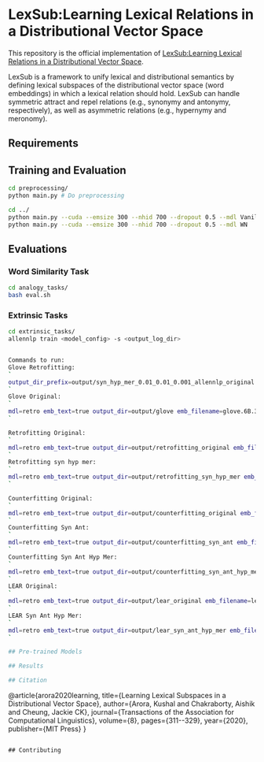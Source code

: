 # LexSub:Learning Lexical Relations in a Distributional Vector Space

This repository is the official implementation of [LexSub:Learning Lexical Relations in a Distributional Vector Space](https://www.mitpressjournals.org/doi/full/10.1162/tacl_a_00316).


LexSub is a framework to unify lexical and distributional semantics by defining lexical subspaces of the distributional vector space (word embeddings) in which a lexical relation should hold. LexSub can handle symmetric attract and repel relations (e.g., synonymy and antonymy, respectively), as well as asymmetric relations (e.g., hypernymy and meronomy).


## Requirements

## Training and Evaluation


```bash
cd preprocessing/
python main.py # Do preprocessing

cd ../
python main.py --cuda --emsize 300 --nhid 700 --dropout 0.5 --mdl Vanilla        #  Train Vanilla LM
python main.py --cuda --emsize 300 --nhid 700 --dropout 0.5 --mdl WN        #  Train Augmented LM
```

## Evaluations
### Word Similarity Task
```bash
cd analogy_tasks/
bash eval.sh
```

### Extrinsic Tasks

```bash
cd extrinsic_tasks/
allennlp train <model_config> -s <output_log_dir>


Commands to run:
Glove Retrofitting: 
`
output_dir_prefix=output/syn_hyp_mer_0.01_0.01_0.001_allennlp_original epoch=100 synr=0.01 hypr=0.01 merr=0.001 syn=true hyp=true mer=true syn_ratio=${synr} hyp_ratio=${hypr} mer_ratio=${merr} data=glove mdl=retro n_margin=0.5 neg_wn_ratio=10 lr=0.5 ./scripts/run_once.sh 
`
Glove Original:
`
mdl=retro emb_text=true output_dir=output/glove emb_filename=glove.6B.300d step=2 ./scripts/run_once.sh
`

Retrofitting Original:
`
mdl=retro emb_text=true output_dir=output/retrofitting_original emb_filename=retrofitting_wordnet+_glove.6B.300d step=2 ./scripts/run_once.sh
`
Retrofitting syn hyp mer:
`
mdl=retro emb_text=true output_dir=output/retrofitting_syn_hyp_mer emb_filename=retrofitting_syn_hyp_mer_glove.6B.300d step=2 ./scripts/run_once.sh
`

Counterfitting Original:
`
mdl=retro emb_text=true output_dir=output/counterfitting_original emb_filename=counterfitting_original_glove.6B.300d step=2 ./scripts/run_once.sh
`
Counterfitting Syn Ant:
`
mdl=retro emb_text=true output_dir=output/counterfitting_syn_ant emb_filename=counterfitting_syn_ant_glove.6B.300d step=2 ./scripts/run_once.sh
`
Counterfitting Syn Ant Hyp Mer:
`
mdl=retro emb_text=true output_dir=output/counterfitting_syn_ant_hyp_mer emb_filename=counterfitting_syn_ant_hyp_mer_glove.6B.300d step=2 ./scripts/run_once.sh
`
LEAR Original:
`
mdl=retro emb_text=true output_dir=output/lear_original emb_filename=lear_original_glove.6B.300d step=2 ./scripts/run_once.sh
`
LEAR Syn Ant Hyp Mer:
`
mdl=retro emb_text=true output_dir=output/lear_syn_ant_hyp_mer emb_filename=lear_syn_ant_hyp_mer_glove.6B.300d step=2 ./scripts/run_once.sh
`

## Pre-trained Models

## Results

## Citation
```
@article{arora2020learning,
  title={Learning Lexical Subspaces in a Distributional Vector Space},
  author={Arora, Kushal and Chakraborty, Aishik and Cheung, Jackie CK},
  journal={Transactions of the Association for Computational Linguistics},
  volume={8},
  pages={311--329},
  year={2020},
  publisher={MIT Press}
}
```

## Contributing
